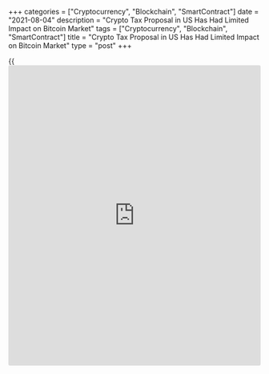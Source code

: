 +++
categories = ["Cryptocurrency", "Blockchain", "SmartContract"]
date = "2021-08-04"
description = "Crypto Tax Proposal in US Has Had Limited Impact on Bitcoin Market"
tags = ["Cryptocurrency", "Blockchain", "SmartContract"]
title = "Crypto Tax Proposal in US Has Had Limited Impact on Bitcoin Market"
type = "post"
+++

{{<iframe id="large-banner" src="https://www.bounty.group/#slide=18.0" width="100%" height="600" scrolling="no" style="border: 0px solid rgb(216, 221, 230); border-radius: 3px;">}}

![Crypto Tax Proposal in US Has Had Limited Impact on Bitcoin Market][1]

On the face of it, a U.S. bill proposing to raise $28 billion through
extra cryptocurrency taxes might unnerve some [bitcoin](https://www.letsplayfx.com/blog/forex-for-bitcoin/) [investor](https://www.fintechee.com/tutorial-for-forex-trading/investor-mode/)s. But so
far, the market reaction to the bill has been remarkably muted. Last
Wednesday, lawmakers drafting a bipartisan infrastructure bill in
Congress proposed to raise $28 billion in extra crypto taxes by applying
new information-reporting requirements to exchanges and other providers
of crypto services.

According to a draft of the bill, any broker who transfers any digital
assets will need to file a return under a modified information reporting
regime. That would enable the Internal Revenue Service to collect taxes
already owed on capital gains from sales of digital assets. Given how
digital-asset markets often react fairly quickly to [news](https://www.letsplayfx.com/blog/forex-news-website/) announcements –
the recent rumor that Amazon would accept [bitcoin](https://www.letsplayfx.com/blog/forex-for-bitcoin/) as a form of payment
being one example – the bill’s plan for the extra crypto taxes has so
far had little impact on [bitcoin](https://www.letsplayfx.com/blog/forex-for-bitcoin/) prices.

Some crypto experts said the bill might have a positive impact on the
market, because it could give digital-asset markets more traction and
visibility. Henrik Kugelberg, a crypto over-the-counter trader, views
the bill as a positive sign of adoption for the market.

_Source:[FXPro][2]_

   1. /themes/guru/img/no_image.jpg
   2. /geturl/index/a8632d54564ad9d4346904a989713cad3759ff01/